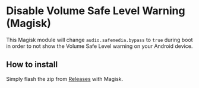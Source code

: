 # Disable Volume Safe Level Warning (Magisk)

This Magisk module will change `audio.safemedia.bypass` to `true` during boot in order to not show the Volume Safe Level warning on your Android device.

## How to install

Simply flash the zip from [Releases](https://github.com/linoskoczek/disable-volume-safe-level-warning/releases/latest) with Magisk.

